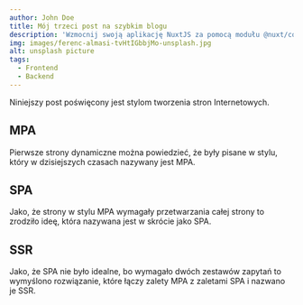 ```yaml
---
author: John Doe
title: Mój trzeci post na szybkim blogu
description: 'Wzmocnij swoją aplikację NuxtJS za pomocą modułu @nuxt/content: pisz w katalogu content/ i pobieraj pliki Markdown, JSON, YAML i CSV przez interfejs API podobny do MongoDB, działający jako oparty na Git Headless CMS.'
img: images/ferenc-almasi-tvHtIGbbjMo-unsplash.jpg
alt: unsplash picture
tags:
  - Frontend
  - Backend
---
```


Niniejszy post poświęcony jest stylom tworzenia stron Internetowych.

## MPA

Pierwsze strony dynamiczne można powiedzieć, że były pisane w stylu, który w dzisiejszych czasach nazywany jest MPA.

## SPA

Jako, że strony w stylu MPA wymagały przetwarzania całej strony to zrodziło ideę, która nazywana jest w skrócie jako
SPA.

## SSR

Jako, że SPA nie było idealne, bo wymagało dwóch zestawów zapytań to wymyślono rozwiązanie, które łączy zalety MPA z
zaletami SPA i nazwano je SSR.
